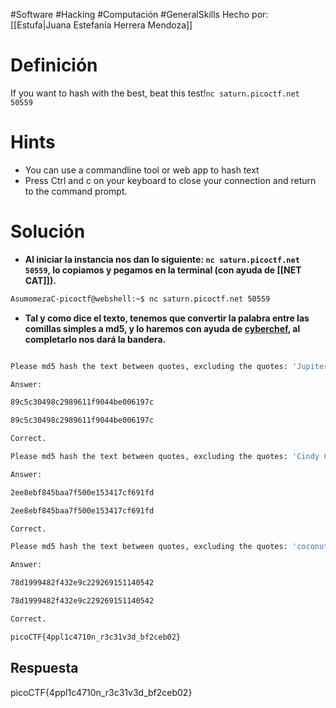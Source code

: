 #Software #Hacking #Computación #GeneralSkills
Hecho por: [[Estufa|Juana Estefanía Herrera Mendoza]]
# Definición
If you want to hash with the best, beat this test!`nc saturn.picoctf.net 50559`
# Hints
- You can use a commandline tool or web app to hash text
- Press Ctrl and c on your keyboard to close your connection and return to the command prompt.
# Solución
- **Al iniciar la instancia nos dan lo siguiente: `nc saturn.picoctf.net 50559`, lo copiamos y pegamos en la terminal (con ayuda de [[NET CAT]]).**

```bash
AsumomezaC-picoctf@webshell:~$ nc saturn.picoctf.net 50559
```

- **Tal y como dice el texto, tenemos que convertir la palabra entre las comillas simples a md5, y lo haremos con ayuda de [cyberchef](https://gchq.github.io/CyberChef/#recipe=MD5()), al completarlo nos dará la bandera.**

```bash

Please md5 hash the text between quotes, excluding the quotes: 'Jupiter'

Answer:

89c5c30498c2989611f9044be006197c

89c5c30498c2989611f9044be006197c

Correct.

Please md5 hash the text between quotes, excluding the quotes: 'Cindy Crawford'

Answer:

2ee8ebf845baa7f500e153417cf691fd

2ee8ebf845baa7f500e153417cf691fd

Correct.

Please md5 hash the text between quotes, excluding the quotes: 'coconuts'

Answer:

78d1999482f432e9c229269151140542

78d1999482f432e9c229269151140542

Correct.

picoCTF{4ppl1c4710n_r3c31v3d_bf2ceb02}

```
## Respuesta
picoCTF{4ppl1c4710n_r3c31v3d_bf2ceb02}